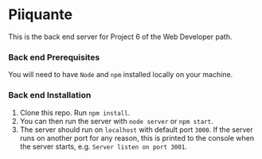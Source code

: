 # Piiquante #

This is the back end server for Project 6 of the Web Developer path.

### Back end Prerequisites ###

You will need to have `Node` and `npm` installed locally on your machine.

### Back end Installation ###

1) Clone this repo. Run `npm install`.
2) You can then run the server with `node server` or `npm start`.
3) The server should run on `localhost` with default port `3000`. If the
server runs on another port for any reason, this is printed to the
console when the server starts, e.g. `Server listen on port 3001`.